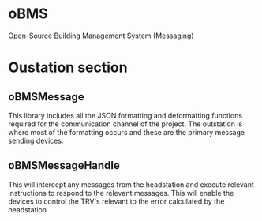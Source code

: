 # oBMS
Open-Source Building Management System (Messaging)

# Oustation section
## oBMSMessage
This library includes all the JSON formatting and deformatting functions required for the communication channel of the project.
The outstation is where most of the formatting occurs and these are the primary message sending devices.

## oBMSMessageHandle 
This will intercept any messages from the headstation and execute relevant instructions to respond to the relevant messages. This will enable the devices to control the TRV's relevant to the error calculated by the headstation

